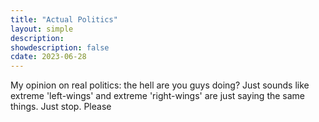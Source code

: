 ```yaml
---
title: "Actual Politics"
layout: simple
description: 
showdescription: false
cdate: 2023-06-28
---
```


My opinion on real politics: the hell are you guys doing? Just sounds like extreme 'left-wings' and extreme 'right-wings' are just saying the same things. Just stop. Please
